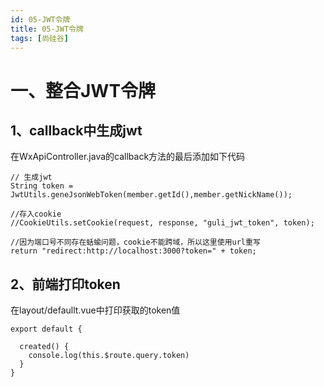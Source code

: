 ```yaml
---
id: 05-JWT令牌
title: 05-JWT令牌
tags: [尚硅谷]
---
```


# 一、整合JWT令牌

## 1、callback中生成jwt

在WxApiController.java的callback方法的最后添加如下代码

```
// 生成jwt
String token = JwtUtils.geneJsonWebToken(member.getId(),member.getNickName());

//存入cookie
//CookieUtils.setCookie(request, response, "guli_jwt_token", token);

//因为端口号不同存在蛞蝓问题，cookie不能跨域，所以这里使用url重写
return "redirect:http://localhost:3000?token=" + token;
```

## 2、前端打印token

在layout/defaullt.vue中打印获取的token值

```
export default {

  created() {
    console.log(this.$route.query.token)
  }
}
```